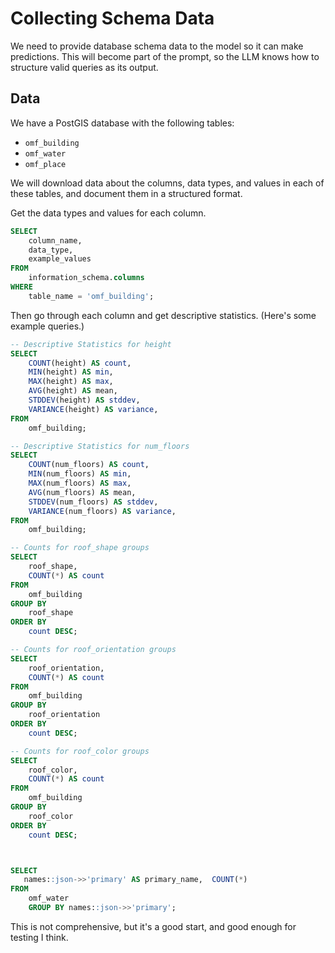 # Collecting Schema Data

We need to provide database schema data to the model so it can make predictions. This will become part of the prompt, so the LLM knows how to structure valid queries as its output.

## Data

We have a PostGIS database with the following tables:

- `omf_building`
- `omf_water`
- `omf_place`

We will download data about the columns, data types, and values in each of these tables, and document them in a structured format.

Get the data types and values for each column.

```sql
SELECT 
    column_name, 
    data_type, 
    example_values
FROM 
    information_schema.columns
WHERE 
    table_name = 'omf_building';
```

Then go through each column and get descriptive statistics. (Here's some example queries.)

```sql
-- Descriptive Statistics for height
SELECT 
    COUNT(height) AS count,
    MIN(height) AS min,
    MAX(height) AS max,
    AVG(height) AS mean,
    STDDEV(height) AS stddev,
    VARIANCE(height) AS variance,
FROM 
    omf_building;

-- Descriptive Statistics for num_floors
SELECT 
    COUNT(num_floors) AS count,
    MIN(num_floors) AS min,
    MAX(num_floors) AS max,
    AVG(num_floors) AS mean,
    STDDEV(num_floors) AS stddev,
    VARIANCE(num_floors) AS variance,
FROM 
    omf_building;

-- Counts for roof_shape groups
SELECT 
    roof_shape, 
    COUNT(*) AS count
FROM 
    omf_building
GROUP BY 
    roof_shape
ORDER BY 
    count DESC;

-- Counts for roof_orientation groups
SELECT 
    roof_orientation, 
    COUNT(*) AS count
FROM 
    omf_building
GROUP BY 
    roof_orientation
ORDER BY 
    count DESC;

-- Counts for roof_color groups
SELECT 
    roof_color, 
    COUNT(*) AS count
FROM 
    omf_building
GROUP BY 
    roof_color
ORDER BY 
    count DESC;



SELECT
   names::json->>'primary' AS primary_name,  COUNT(*)
FROM
    omf_water
	GROUP BY names::json->>'primary';

```

This is not comprehensive, but it's a good start, and good enough for testing I think.